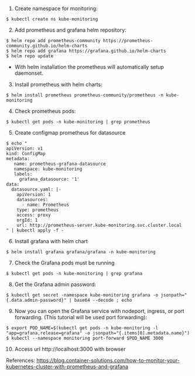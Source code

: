 1. Create namespace for monitoring:
```
$ kubectl create ns kube-monitoring
```

2. Add prometheus and grafana helm repository:
```
$ helm repo add prometheus-community https://prometheus-community.github.io/helm-charts
$ helm repo add grafana https://grafana.github.io/helm-charts
$ helm repo update
```
* With helm installation the prometheus will automatically setup daemonset.

3. Install prometheus with helm charts:
```
$ helm install prometheus prometheus-community/prometheus -n kube-monitoring
```

4. Check prometheus pods:
```
$ kubectl get pods -n kube-monitoring | grep prometheus
```

5. Create configmap prometheus for datasource
```
$ echo "
apiVersion: v1
kind: ConfigMap
metadata:
   name: prometheus-grafana-datasource
   namespace: kube-monitoring
   labels:
     grafana_datasource: '1'
data:
  datasource.yaml: |-
    apiVersion: 1
    datasources:
      - name: Prometheus
    type: prometheus
    access: proxy
    orgId: 1
    url: http://prometheus-server.kube-monitoring.svc.cluster.local
" | kubectl apply -f -
```

6. Install grafana with helm chart
```
$ helm install grafana grafana/grafana -n kube-monitoring
```

7. Check the Grafana pods must be running
```
$ kubectl get pods -n kube-monitoring | grep grafana
```

8. Get the Grafana admin password:
```
$ kubectl get secret -namespace kube-monitoring grafana -o jsonpath="{.data.admin-password}" | base64 --decode ; echo
```

9. Now you can open the Grafana service with nodeport, ingress, or port forwarding. (This tutorial will be used port forwarding):
```
$ export POD_NAME=$(kubectl get pods -n kube-monitoring -l "app=grafana,release=grafana" -o jsonpath="{.items[0].metadata.name}")
$ kubectl --namespace monitoring port-forward $POD_NAME 3000
```

10. Access url http://localhost:3000 with browser

References:
https://blog.container-solutions.com/how-to-monitor-your-kubernetes-cluster-with-prometheus-and-grafana
